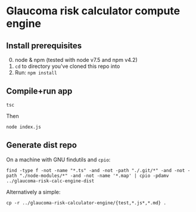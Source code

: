 Glaucoma risk calculator compute engine
=======================================

## Install prerequisites

  0. node & npm (tested with node v7.5 and npm v4.2)
  2. `cd` to directory you've cloned this repo into
  4. Run: `npm install`

## Compile+run app

    tsc

Then

    node index.js

## Generate dist repo

On a machine with GNU findutils and `cpio`:

    find -type f -not -name "*.ts" -and -not -path "./.git/*" -and -not -path "./node-modules/*" -and -not -name '*.map' | cpio -pdamv ../glaucoma-risk-calc-engine-dist

Alternatively a simple:

    cp -r ../glaucoma-risk-calculator-engine/{test,*.js*,*.md} .
